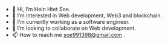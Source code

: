 - 👋 Hi, I’m Hein Htet Soe.
- 👀 I’m interested in Web development, Web3 and blockchain.
- 🌱 I’m currently working as a software engineer.
- 💞️ I’m looking to collaborate on Web development.
- 📫 How to reach me soe991398@gmail.com .

<!---
heinhtetsoe2000/heinhtetsoe2000 is a ✨ special ✨ repository because its `README.md` (this file) appears on your GitHub profile.
You can click the Preview link to take a look at your changes.
--->
